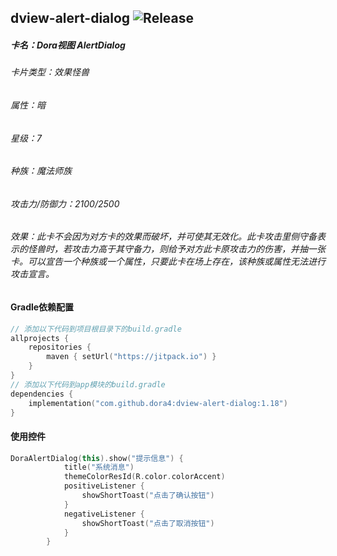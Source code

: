 dview-alert-dialog
![Release](https://jitpack.io/v/dora4/dview-alert-dialog.svg)
--------------------------------

##### 卡名：Dora视图 AlertDialog 
###### 卡片类型：效果怪兽
###### 属性：暗
###### 星级：7
###### 种族：魔法师族
###### 攻击力/防御力：2100/2500
###### 效果：此卡不会因为对方卡的效果而破坏，并可使其无效化。此卡攻击里侧守备表示的怪兽时，若攻击力高于其守备力，则给予对方此卡原攻击力的伤害，并抽一张卡。可以宣告一个种族或一个属性，只要此卡在场上存在，该种族或属性无法进行攻击宣言。

#### Gradle依赖配置

```kotlin
// 添加以下代码到项目根目录下的build.gradle
allprojects {
    repositories {
        maven { setUrl("https://jitpack.io") }
    }
}
// 添加以下代码到app模块的build.gradle
dependencies {
    implementation("com.github.dora4:dview-alert-dialog:1.18")
}
```
#### 使用控件
```kotlin
DoraAlertDialog(this).show("提示信息") {
            title("系统消息")
            themeColorResId(R.color.colorAccent)
            positiveListener {
                showShortToast("点击了确认按钮")
            }
            negativeListener {
                showShortToast("点击了取消按钮")
            }
        }

```
